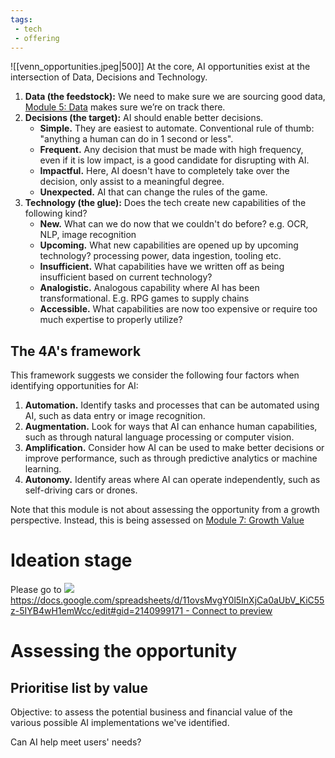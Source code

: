 ```yaml
---
tags:
 - tech
 - offering
---
```

![[venn_opportunities.jpeg|500]]
At the core, AI opportunities exist at the intersection of Data, Decisions and Technology.

1.  **Data (the feedstock):** We need to make sure we are sourcing good data, [Module 5: Data](https://hypergrowthhq.atlassian.net/wiki/spaces/MOOD/pages/874676631) makes sure we’re on track there.
2.  **Decisions (the target):** AI should enable better decisions.
     - **Simple.** They are easiest to automate. Conventional rule of thumb: "anything a human can do in 1 second or less".
    -  **Frequent.** Any decision that must be made with high frequency, even if it is low impact, is a good candidate for disrupting with AI.
    -  **Impactful.** Here, AI doesn't have to completely take over the decision, only assist to a meaningful degree.
    -  **Unexpected.** AI that can change the rules of the game.
3.  **Technology (the glue):** Does the tech create new capabilities of the following kind?
     - **New.** What can we do now that we couldn't do before? e.g. OCR, NLP, image recognition
    -  **Upcoming.** What new capabilities are opened up by upcoming technology? processing power, data ingestion, tooling etc.
    -  **Insufficient.** What capabilities have we written off as being insufficient based on current technology?
    -  **Analogistic.** Analogous capability where AI has been transformational. E.g. RPG games to supply chains
    -  **Accessible.** What capabilities are now too expensive or require too much expertise to properly utilize?
        

## The 4A's framework

This framework suggests we consider the following four factors when identifying opportunities for AI:

1.  **Automation.** Identify tasks and processes that can be automated using AI, such as data entry or image recognition.
2.  **Augmentation.** Look for ways that AI can enhance human capabilities, such as through natural language processing or computer vision.
3.  **Amplification.** Consider how AI can be used to make better decisions or improve performance, such as through predictive analytics or machine learning.
4.  **Autonomy.** Identify areas where AI can operate independently, such as self-driving cars or drones.

Note that this module is not about assessing the opportunity from a growth perspective. Instead, this is being assessed on [Module 7: Growth Value](https://hypergrowthhq.atlassian.net/wiki/spaces/MOOD/pages/874676725)

# Ideation stage

Please go to [![](https://developers.google.com/drive/images/drive_icon.png)https://docs.google.com/spreadsheets/d/11ovsMvgY0l5InXjCa0aUbV_KiC55z-5IYB4wH1emWcc/edit#gid=2140999171 - Connect to preview](https://docs.google.com/spreadsheets/d/11ovsMvgY0l5InXjCa0aUbV_KiC55z-5IYB4wH1emWcc/edit#gid=2140999171)

# Assessing the opportunity

## Prioritise list by value

Objective: to assess the potential business and financial value of the various possible AI implementations we've identified.

Can AI help meet users' needs?